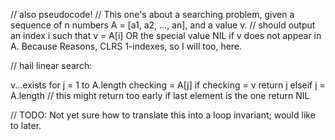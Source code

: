 // also pseudocode!
// This one's about a searching problem, given a sequence of n numbers A = [a1,
a2, ..., an], and a value v.
// should output an index i such that v = A[i] OR the special value NIL if v does
not appear in A. Because Reasons, CLRS 1-indexes, so I will too, here.

// hail linear search:

v...exists
for j = 1 to A.length
    checking = A[j]
    if checking = v
        return j
    elseif j = A.length // this might return too early if last element is the one
        return NIL


// TODO: Not yet sure how to translate this into a loop invariant; would like to later.
